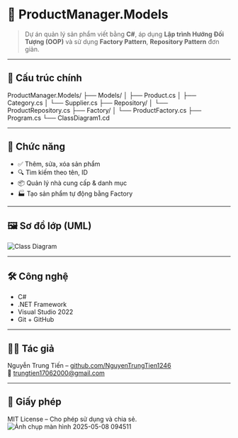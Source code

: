 # 🛒 ProductManager.Models

> Dự án quản lý sản phẩm viết bằng **C#**, áp dụng **Lập trình Hướng Đối Tượng (OOP)** và sử dụng **Factory Pattern**, **Repository Pattern** đơn giản.

---

## 🧱 Cấu trúc chính

ProductManager.Models/
├── Models/
│ ├── Product.cs
│ ├── Category.cs
│ └── Supplier.cs
├── Repository/
│ └── ProductRepository.cs
├── Factory/
│ └── ProductFactory.cs
├── Program.cs
└── ClassDiagram1.cd

---

## 🚀 Chức năng

- ✅ Thêm, sửa, xóa sản phẩm
- 🔍 Tìm kiếm theo tên, ID
- 📦 Quản lý nhà cung cấp & danh mục
- 🏭 Tạo sản phẩm tự động bằng Factory

---

## 🖼️ Sơ đồ lớp (UML)

![Class Diagram](images/class-diagram.png)

---

## 🛠 Công nghệ

- C#
- .NET Framework
- Visual Studio 2022
- Git + GitHub

---

## 👨‍🎓 Tác giả

Nguyễn Trung Tiến – [github.com/NguyenTrungTien1246](https://github.com/NguyenTrungTien1246)  
📧 trungtien17062000@gmail.com

---

## 📄 Giấy phép

MIT License – Cho phép sử dụng và chia sẻ.
![Ảnh chụp màn hình 2025-05-08 094511](https://github.com/user-attachments/assets/2339cf79-7aac-4c50-9759-c02929a4142c)
